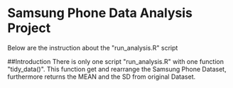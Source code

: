 # Samsung Phone Data Analysis Project

Below are the instruction about the "run_analysis.R" script

##Introduction
There is only one script "run_analysis.R" with one function "tidy_data()". This function get and rearrange the Samsung Phone Dataset, furthermore returns the MEAN and the SD from original Dataset.


